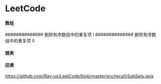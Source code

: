 # LeetCode

#### 数组
############## 删除有序数组中的重复项 Ⅰ
############## 删除有序数组中的重复项 Ⅱ

#### 链表
#### 回溯
[子集]: https://github.com/Ray-ux/LeetCode/blob/master/src/recall/SubSets.java
https://github.com/Ray-ux/LeetCode/blob/master/src/recall/SubSets.java
